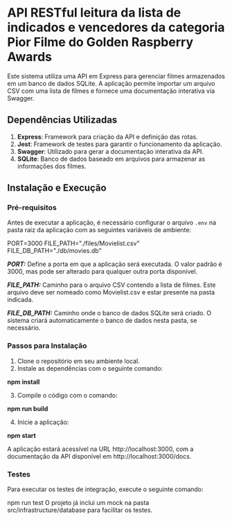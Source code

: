 # API RESTful leitura da lista de indicados e vencedores da categoria Pior Filme do Golden Raspberry Awards

Este sistema utiliza uma API em Express para gerenciar filmes armazenados em um banco de dados SQLite. A aplicação permite importar um arquivo CSV com uma lista de filmes e fornece uma documentação interativa via Swagger.

## Dependências Utilizadas

1. **Express**: Framework para criação da API e definição das rotas.
2. **Jest**: Framework de testes para garantir o funcionamento da aplicação.
3. **Swagger**: Utilizado para gerar a documentação interativa da API.
4. **SQLite**: Banco de dados baseado em arquivos para armazenar as informações dos filmes.

## Instalação e Execução

### Pré-requisitos

Antes de executar a aplicação, é necessário configurar o arquivo `.env` na pasta raiz da aplicação com as seguintes variáveis de ambiente:

PORT=3000
FILE_PATH="./files/Movielist.csv"
FILE_DB_PATH="./db/movies.db"

***PORT:*** Define a porta em que a aplicação será executada. O valor padrão é 3000, mas pode ser alterado para qualquer outra porta disponível.

***FILE_PATH:*** Caminho para o arquivo CSV contendo a lista de filmes. Este arquivo deve ser nomeado como Movielist.csv e estar presente na pasta indicada.

***FILE_DB_PATH:*** Caminho onde o banco de dados SQLite será criado. O sistema criará automaticamente o banco de dados nesta pasta, se necessário.


### Passos para Instalação

1. Clone o repositório em seu ambiente local.
2. Instale as dependências com o seguinte comando:

**npm install**

3. Compile o código com o comando:

**npm run build**

4. Inicie a aplicação:

**npm start**

A aplicação estará acessível na URL http://localhost:3000, com a documentação da API disponível em http://localhost:3000/docs.


### Testes
Para executar os testes de integração, execute o seguinte comando:

npm run test
O projeto já inclui um mock na pasta src/infrastructure/database para facilitar os testes.
